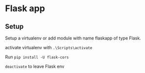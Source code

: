 # Flask app
## Setup
Setup a virtualenv or add module with name flaskapp of type Flask.

activate virtualenv with `.\Scripts\activate`

Run `pip install -U flask-cors`

`deactivate` to leave Flask env

